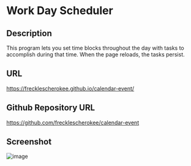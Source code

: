 # Work Day Scheduler 

## Description
This program lets you set time blocks throughout the day with tasks to accomplish during that time.
When the page reloads, the tasks persist.

## URL
https://frecklescherokee.github.io/calendar-event/

## Github Repository URL
https://github.com/frecklescherokee/calendar-event

## Screenshot
![image](https://user-images.githubusercontent.com/71302040/98470324-7a016200-21aa-11eb-8acc-8d27140655ca.png)

